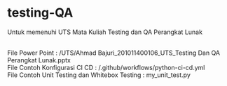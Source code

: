 # testing-QA
Untuk memenuhi UTS Mata Kuliah Testing dan QA Perangkat Lunak<br><br>

File Power Point : /UTS/Ahmad Bajuri_201011400106_UTS_Testing Dan QA Perangkat Lunak.pptx<br>
File Contoh Konfigurasi CI CD : /.github/workflows/python-ci-cd.yml<br>
File Contoh Unit Testing dan Whitebox Testing : my_unit_test.py
